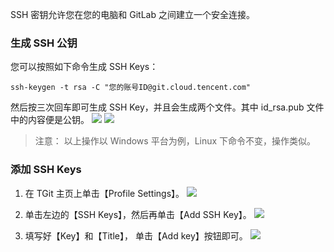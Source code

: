 SSH 密钥允许您在您的电脑和 GitLab 之间建立一个安全连接。

### 生成 SSH 公钥
您可以按照如下命令生成 SSH Keys：
```
ssh-keygen -t rsa -C "您的账号ID@git.cloud.tencent.com"
```
然后按三次回车即可生成 SSH Key，并且会生成两个文件。其中 id_rsa.pub 文件中的内容便是公钥。
![](https://mc.qcloudimg.com/static/img/173699ee233a1116418c44a6044989f9/2017-08-28_114043.png)
![](https://mc.qcloudimg.com/static/img/171eecae63ecd839c349bca6d682952c/2017-08-28_114309.png)

> 注意：
> 以上操作以 Windows 平台为例，Linux 下命令不变，操作类似。

### 添加 SSH Keys
1. 在 TGit 主页上单击【Profile Settings】。
![](https://mc.qcloudimg.com/static/img/5522c138370e7c60d07018c345be3177/image.png)

2. 单击左边的【SSH Keys】，然后再单击【Add SSH Key】。
![](https://mc.qcloudimg.com/static/img/b6df9f8393daac0b65a32e8c37ac2140/2017-08-28_140330.png)

3. 填写好【Key】和【Title】， 单击【Add key】按钮即可。
![](https://mc.qcloudimg.com/static/img/bd256c462aa81aa43a43627b12bdb26c/2017-08-28_114606.png)
